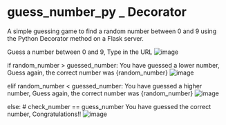 # guess_number_py _ Decorator
A simple guessing game to find a random number between 0 and 9 using the Python Decorator method on a Flask server.

Guess a number between 0 and 9, Type in the URL
![image](https://github.com/junaidhas/guess_number_pyDecorator/assets/97498014/65bad2f3-a9f6-499a-a2c4-196db5ab8f8c)

if random_number > guessed_number:
You have guessed a lower number, Guess again, the correct number was {random_number}
![image](https://github.com/junaidhas/guess_number_pyDecorator/assets/97498014/c8bfc331-eb21-49fd-98aa-05db20eb468c)


elif random_number < guessed_number:
You have guessed a higher number, Guess again, the correct number was {random_number}
![image](https://github.com/junaidhas/guess_number_pyDecorator/assets/97498014/5cdf988f-092c-4f5b-bf3b-71a3de9fd18f)


else: # check_number == guess_number
You have guessed the correct number, Congratulations!!
![image](https://github.com/junaidhas/guess_number_pyDecorator/assets/97498014/4e5ebd54-c130-4425-b161-3256d09e512a)
